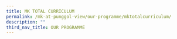 ```yaml
---
title: MK TOTAL CURRICULUM
permalink: /mk-at-punggol-view/our-programme/mktotalcurriculum/
description: ""
third_nav_title: OUR PROGRAMME
---
```

